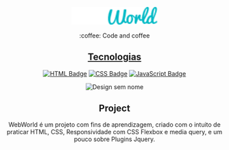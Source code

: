 <div align="center">

  <img width="200" src="https://github.com/ezequielsan/pratica-criando-website-do-zero/blob/master/img/logos/logo.png">
  
</div>
  <p align="center">:coffee: Code and coffee</p>
  <a href="/apm/l/:packageName"/>

<div align="center">
  <h2>Tecnologias</h2>
  
  [![HTML Badge](https://img.shields.io/badge/HTML5-E34F26?style=for-the-badge&logo=html5&logoColor=white)](https://developer.mozilla.org/pt-BR/docs/Web/HTML)
  [![CSS Badge](https://img.shields.io/badge/CSS3-1572B6?style=for-the-badge&logo=css3&logoColor=white)](https://www.w3schools.com/css/)
  [![JavaScript Badge](https://img.shields.io/badge/JavaScript-F7DF1E?style=for-the-badge&logo=javascript&logoColor=black)](https://developer.mozilla.org/pt-BR/docs/Web/JavaScript)
  
</div>
<div align="center">
  
  ![Design sem nome](https://user-images.githubusercontent.com/77730400/113060098-97998d00-9186-11eb-8427-26f81c16c01e.png)
  
</div>

<div align="center">
<h2>Project</h2>
<p>WebWorld é um projeto com fins de aprendizagem, criado com o intuito de praticar HTML, CSS, Responsividade com CSS Flexbox e media query, e um pouco sobre Plugins Jquery.</p>
</div>
